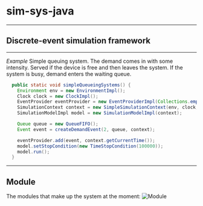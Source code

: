 # sim-sys-java

____

## Discrete-event simulation framework

____

*Example*
Simple queuing system. The demand comes in with some intensity. Served if the device is free and then leaves the system. If the system is busy, demand enters the waiting queue.

```java
  public static void simpleQueueingSystems() {
    Environment env = new EnvironmentImpl();
    Clock clock = new ClockImpl();
    EventProvider eventProvider = new EventProviderImpl(Collections.emptyList());
    SimulationContext context = new SimpleSimulationContext(env, clock, eventProvider);
    SimulationModelImpl model = new SimulationModelImpl(context);

    Queue queue = new QueueFIFO();
    Event event = createDemandEvent(2, queue, context);

    eventProvider.add(event, context.getCurrentTime());
    model.setStopCondition(new TimeStopCondition(100000));
    model.run();
  }
```

____

## Module
The modules that make up the system at the moment:
![Module](https://github.com/AlexZavr/SimSysJava/raw/dev/documents/Module.png)

